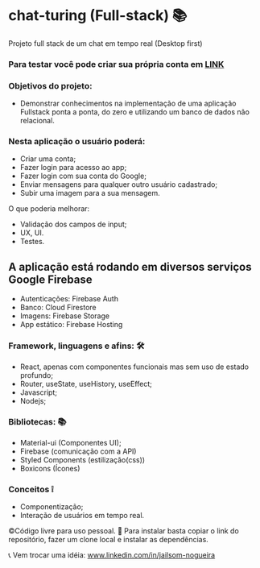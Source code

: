 # chat-turing (Full-stack) 📚

Projeto full stack de um chat em tempo real (Desktop first) 

### Para testar você pode criar sua própria conta em [LINK](https://chat-turing.web.app/login) 

### Objetivos do projeto:
- Demonstrar conhecimentos na implementação de uma aplicação Fullstack ponta a ponta, do zero e utilizando um banco de dados não relacional.

### Nesta aplicação o usuário poderá:
- Criar uma conta;
- Fazer login para acesso ao app;
- Fazer login com sua conta do Google;
- Enviar mensagens para qualquer outro usuário cadastrado;
- Subir uma imagem para a sua mensagem.

O que poderia melhorar:
- Validação dos campos de input;
- UX, UI.
- Testes.

## A aplicação está rodando em diversos serviços Google Firebase
- Autenticações: Firebase Auth
- Banco: Cloud Firestore
- Imagens: Firebase Storage
- App estático: Firebase Hosting

### Framework, linguagens e afins: 🛠
- React, apenas com componentes funcionais mas sem uso de estado profundo;
- Router, useState, useHistory, useEffect;
- Javascript;
- Nodejs;

### Bibliotecas: 📚
- Material-ui (Componentes UI);
- Firebase (comunicação com a API)
- Styled Components (estilização(css))
- Boxicons (Ícones)

### Conceitos ❕
- Componentização;
- Interação de usuários em tempo real.

©Código livre para uso pessoal. 🎁
Para instalar basta copiar o link do repositório, fazer um clone local e instalar as dependências. 

📞 Vem trocar uma idéia: www.linkedin.com/in/jailsom-nogueira
